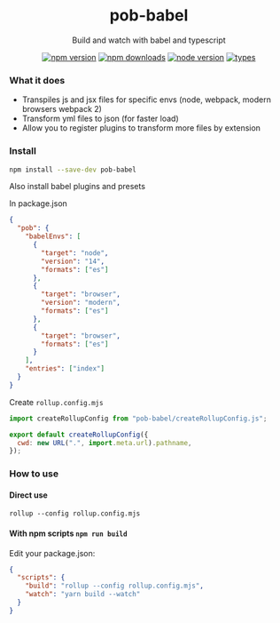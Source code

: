 <h1 align="center">
  pob-babel
</h1>

<p align="center">
  Build and watch with babel and typescript
</p>

<p align="center">
  <a href="https://npmjs.org/package/pob-babel"><img src="https://img.shields.io/npm/v/pob-babel.svg?style=flat-square" alt="npm version"></a>
  <a href="https://npmjs.org/package/pob-babel"><img src="https://img.shields.io/npm/dw/pob-babel.svg?style=flat-square" alt="npm downloads"></a>
  <a href="https://npmjs.org/package/pob-babel"><img src="https://img.shields.io/node/v/pob-babel.svg?style=flat-square" alt="node version"></a>
  <a href="https://npmjs.org/package/pob-babel"><img src="https://img.shields.io/npm/types/pob-babel.svg?style=flat-square" alt="types"></a>
</p>

### What it does

- Transpiles js and jsx files for specific envs (node, webpack, modern browsers webpack 2)
- Transform yml files to json (for faster load)
- Allow you to register plugins to transform more files by extension

### Install

```sh
npm install --save-dev pob-babel
```

Also install babel plugins and presets

In package.json

```json
{
  "pob": {
    "babelEnvs": [
      {
        "target": "node",
        "version": "14",
        "formats": ["es"]
      },
      {
        "target": "browser",
        "version": "modern",
        "formats": ["es"]
      },
      {
        "target": "browser",
        "formats": ["es"]
      }
    ],
    "entries": ["index"]
  }
}
```

Create `rollup.config.mjs`

```js
import createRollupConfig from "pob-babel/createRollupConfig.js";

export default createRollupConfig({
  cwd: new URL(".", import.meta.url).pathname,
});
```

### How to use

#### Direct use

```
rollup --config rollup.config.mjs
```

#### With npm scripts `npm run build`

Edit your package.json:

```json
{
  "scripts": {
    "build": "rollup --config rollup.config.mjs",
    "watch": "yarn build --watch"
  }
}
```

